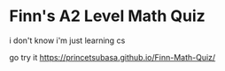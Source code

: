 # Finn's A2 Level Math Quiz
i don't know i'm just learning cs

go try it https://princetsubasa.github.io/Finn-Math-Quiz/

